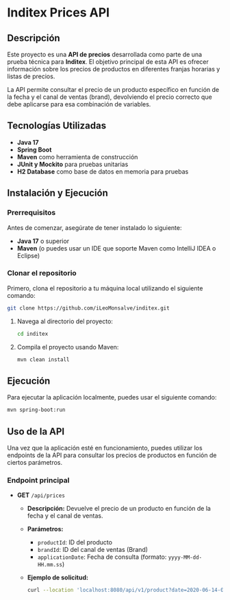 # Inditex Prices API


## Descripción

Este proyecto es una **API de precios** desarrollada como parte de una prueba técnica para **Inditex**. El objetivo principal de esta API es ofrecer información sobre los precios de productos en diferentes franjas horarias y listas de precios.

La API permite consultar el precio de un producto específico en función de la fecha y el canal de ventas (brand), devolviendo el precio correcto que debe aplicarse para esa combinación de variables.

## Tecnologías Utilizadas

- **Java 17**
- **Spring Boot**
- **Maven** como herramienta de construcción
- **JUnit y Mockito** para pruebas unitarias
- **H2 Database** como base de datos en memoria para pruebas

## Instalación y Ejecución

### Prerrequisitos

Antes de comenzar, asegúrate de tener instalado lo siguiente:

- **Java 17** o superior
- **Maven** (o puedes usar un IDE que soporte Maven como IntelliJ IDEA o Eclipse)

### Clonar el repositorio

Primero, clona el repositorio a tu máquina local utilizando el siguiente comando:

```bash
git clone https://github.com/iLeoMonsalve/inditex.git
```
1. Navega al directorio del proyecto:
    ```bash
    cd inditex
    ```
2. Compila el proyecto usando Maven:
    ```bash
    mvn clean install
   ```
   
## Ejecución

Para ejecutar la aplicación localmente, puedes usar el siguiente comando:
```bash
mvn spring-boot:run
```

## Uso de la API

Una vez que la aplicación esté en funcionamiento, puedes utilizar los endpoints de la API para consultar los precios de productos en función de ciertos parámetros.

### Endpoint principal

- **GET** `/api/prices`
    - **Descripción:** Devuelve el precio de un producto en función de la fecha y el canal de ventas.
    - **Parámetros:**
        - `productId`: ID del producto
        - `brandId`: ID del canal de ventas (Brand)
        - `applicationDate`: Fecha de consulta (formato: `yyyy-MM-dd-HH.mm.ss`)
    - **Ejemplo de solicitud:**

      ```bash
      curl --location 'localhost:8080/api/v1/product?date=2020-06-14-00.00.00&productIdentifier=35455&brand=ZARA'
      ```
